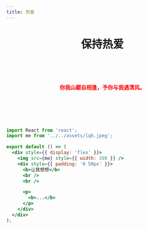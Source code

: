 ```yaml
---
title: 热爱
---
```


<h1 style="text-align:center">保持热爱</h1>

<br/>
<br/>
<br/>

<p style="font-weight:700; color:red; text-align:center">你我山巅自相逢，予你与我遇清风。</p>

<br/>
<br/>
<br/>
<br/>

```jsx
import React from 'react';
import me from '../../assets/lqh.jpeg';

export default () => (
  <div style={{ display: 'flex' }}>
    <img src={me} style={{ width: 200 }} />
    <div style={{ padding: '0 50px' }}>
      <b>让我想想</b>
      <br />
      <br />

      <p>
        <b>...</b>
      </p>
    </div>
  </div>
);
```
